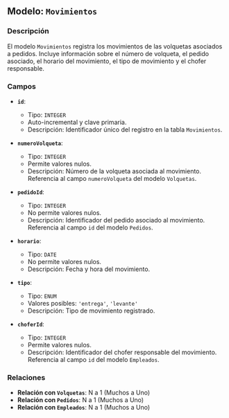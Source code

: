 ## Modelo: `Movimientos`

### Descripción

El modelo `Movimientos` registra los movimientos de las volquetas asociados a pedidos. Incluye información sobre el número de volqueta, el pedido asociado, el horario del movimiento, el tipo de movimiento y el chofer responsable.

### Campos

-   **`id`**:

    -   Tipo: `INTEGER`
    -   Auto-incremental y clave primaria.
    -   Descripción: Identificador único del registro en la tabla `Movimientos`.

-   **`numeroVolqueta`**:

    -   Tipo: `INTEGER`
    -   Permite valores nulos.
    -   Descripción: Número de la volqueta asociada al movimiento. Referencia al campo `numeroVolqueta` del modelo `Volquetas`.

-   **`pedidoId`**:

    -   Tipo: `INTEGER`
    -   No permite valores nulos.
    -   Descripción: Identificador del pedido asociado al movimiento. Referencia al campo `id` del modelo `Pedidos`.

-   **`horario`**:

    -   Tipo: `DATE`
    -   No permite valores nulos.
    -   Descripción: Fecha y hora del movimiento.

-   **`tipo`**:

    -   Tipo: `ENUM`
    -   Valores posibles: `'entrega'`, `'levante'`
    -   Descripción: Tipo de movimiento registrado.

-   **`choferId`**:

    -   Tipo: `INTEGER`
    -   Permite valores nulos.
    -   Descripción: Identificador del chofer responsable del movimiento. Referencia al campo `id` del modelo `Empleados`.

### Relaciones

-   **Relación con `Volquetas`**: N a 1 (Muchos a Uno)
-   **Relación con `Pedidos`**: N a 1 (Muchos a Uno)
-   **Relación con `Empleados`**: N a 1 (Muchos a Uno)
